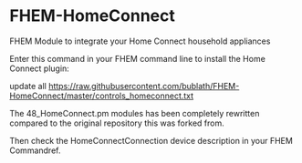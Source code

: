 # FHEM-HomeConnect
FHEM Module to integrate your Home Connect household appliances

Enter this command in your FHEM command line to install the Home Connect plugin:

update all https://raw.githubusercontent.com/bublath/FHEM-HomeConnect/master/controls_homeconnect.txt

The 48_HomeConnect.pm modules has been completely rewritten compared to the original repository this was forked from.

Then check the HomeConnectConnection device description in your FHEM Commandref.
